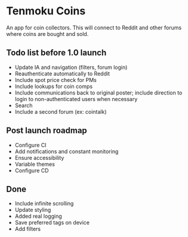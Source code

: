 # Tenmoku Coins

An app for coin collectors. This will connect to Reddit and other forums where coins are
bought and sold.

## Todo list before 1.0 launch
- Update IA and navigation (filters, forum login)
- Reauthenticate automatically to Reddit
- Include spot price check for PMs
- Include lookups for coin comps
- Include communications back to original poster; include direction to login to non-authenticated users when necessary
- Search
- Include a second forum (ex: cointalk)

## Post launch roadmap
- Configure CI
- Add notifications and constant monitoring
- Ensure accessibility
- Variable themes
- Configure CD

## Done
- Include infinite scrolling
- Update styling
- Added real logging
- Save preferred tags on device
- Add filters